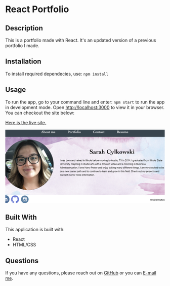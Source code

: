 # React Portfolio

 ## Description
  This is a portfolio made with React.  It's an updated version of a previous portfolio I made.

  ## Installation
  To install required dependecies, use: 
  `npm install` 

  ## Usage
  To run the app, go to your command line and enter: `npm start` to run the app in development mode.  Open [http://localhost:3000](http://localhost:3000) to view it in your browser. <br />
  You can checkout the site below: <br />

<a href="https://sacylkowski.github.io/react-portfolio/">Here is the live site.</a>

  <img src="Website-example.png" alt="image of program running" width="1206" />
  

 ## Built With
 This application is built with: <br />
 * React
 * HTML/CSS

  ## Questions
  If you have any questions, please reach out on <a href="https://github.com/sacylkowski/">GitHub</a> or you can <a href="mailto:sacylkowski@gmail.com">E-mail me</a>.
